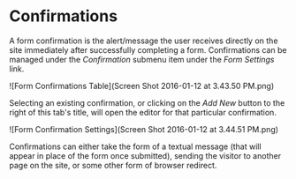 # Confirmations

A form confirmation is the alert/message the user receives directly on the site immediately after successfully completing a form. Confirmations can be managed under the *Confirmation* submenu item under the *Form Settings* link.

![Form Confirmations Table](Screen Shot 2016-01-12 at 3.43.50 PM.png)

Selecting an existing confirmation, or clicking on the *Add New* button to the right of this tab's title, will open the editor for that particular confirmation.

![Form Confirmation Settings](Screen Shot 2016-01-12 at 3.44.51 PM.png)

Confirmations can either take the form of a textual message (that will appear in place of the form once submitted), sending the visitor to another page on the site, or some other form of browser redirect.